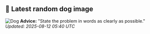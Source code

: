 ## 🐶 Latest random dog image
![Dog](https://images.dog.ceo/breeds/hound-blood/n02088466_7609.jpg)
**Advice:** "State the problem in words as clearly as possible."
*Updated: 2025-08-12 05:40 UTC*
